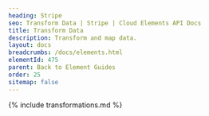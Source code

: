 ```yaml
---
heading: Stripe
seo: Transform Data | Stripe | Cloud Elements API Docs
title: Transform Data
description: Transform and map data.
layout: docs
breadcrumbs: /docs/elements.html
elementId: 475
parent: Back to Element Guides
order: 25
sitemap: false
---
```


{% include transformations.md %}
